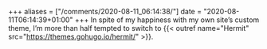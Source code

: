 +++
aliases = ["/comments/2020-08-11_06:14:38/"]
date = "2020-08-11T06:14:39+01:00"
+++
In spite of my happiness with my own site’s custom theme, I’m more than half tempted to switch to {{< outref name="Hermit" src="https://themes.gohugo.io/hermit/" >}}.
